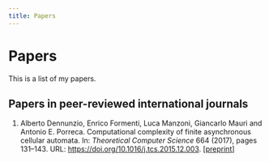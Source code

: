 ```yaml
---
title: Papers
---
```


Papers
======

This is a list of my papers.

Papers in peer-reviewed international journals
----------------------------------------------

1. Alberto Dennunzio, Enrico Formenti, Luca Manzoni, Giancarlo Mauri and Antonio E. Porreca. Computational complexity of finite asynchronous cellular automata. In: *Theoretical Computer Science* 664 (2017), pages 131–143. URL: <https://doi.org/10.1016/j.tcs.2015.12.003>. [[preprint](complexity-of-finite-asynchronous-ca.pdf)]
